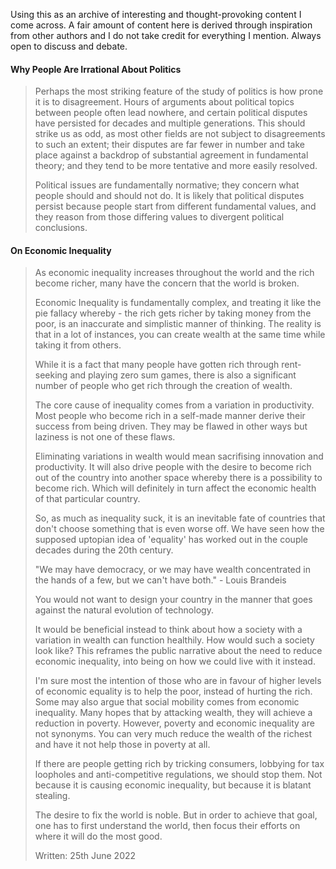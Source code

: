 Using this as an archive of interesting and thought-provoking content I come across. A fair amount of content here is derived through inspiration from other authors and I do not take credit for everything I mention. Always open to discuss and debate.

#### Why People Are Irrational About Politics
> Perhaps the most striking feature of the study of politics is how prone it is to disagreement. Hours of arguments about political topics between people often lead nowhere, and certain political disputes have persisted for decades and multiple generations. This should strike us as odd, as most other fields are not subject to disagreements to such an extent; their disputes are far fewer in number and take place against a backdrop of substantial agreement in fundamental theory; and they tend to be more tentative and more easily resolved. 
> 
> Political issues are fundamentally normative; they concern what people should and should not do. It is likely that political disputes persist because people start from different fundamental values, and they reason from those differing values to divergent political conclusions.


#### On Economic Inequality
> As economic inequality increases throughout the world and the rich become richer, many have the concern that the world is broken.
>
> Economic Inequality is fundamentally complex, and treating it like the pie fallacy whereby - the rich gets richer by taking money from the poor, is an inaccurate and simplistic manner of thinking. The reality is that in a lot of instances, you can create wealth at the same time while taking it from others.
>
> While it is a fact that many people have gotten rich through rent-seeking and playing zero sum games, there is also a significant number of people who get rich through the creation of wealth.
>
> The core cause of inequality comes from a variation in productivity. Most people who become rich in a self-made manner derive their success from being driven. They may be flawed in other ways but laziness is not one of these flaws.
>
> Eliminating variations in wealth would mean sacrifising innovation and productivity. It will also drive people with the desire to become rich out of the country into another space whereby there is a possibility to become rich. Which will definitely in turn affect the economic health of that particular country.
>
> So, as much as inequality suck, it is an inevitable fate of countries that don't choose something that is even worse off. We have seen how the supposed uptopian idea of 'equality' has worked out in the couple decades during the 20th century.
>
> "We may have democracy, or we may have wealth concentrated in the hands of a few, but we can't have both."  - Louis Brandeis
>
> You would not want to design your country in the manner that goes against the natural evolution of technology.
>
> It would be beneficial instead to think about how a society with a variation in wealth can function healthily. How would such a society look like? This reframes the public narrative about the need to reduce economic inequality, into being on how we could live with it instead.
>
> I'm sure most the intention of those who are in favour of higher levels of economic equality is to help the poor, instead of hurting the rich. Some may also argue that social mobility comes from economic inequality. Many hopes that by attacking wealth, they will achieve a reduction in poverty. However, poverty and economic inequality are not synonyms. You can very much reduce the wealth of the richest and have it not help those in poverty at all.
>
> If there are people getting rich by tricking consumers, lobbying for tax loopholes and anti-competitive regulations, we should stop them. Not because it is causing economic inequality, but because it is blatant stealing.
>
> The desire to fix the world is noble. But in order to achieve that goal, one has to first understand the world, then focus their efforts on where it will do the most good.
>
> Written: 25th June 2022
